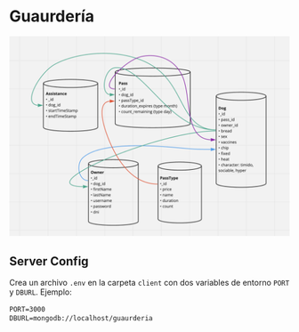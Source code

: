 # Guaurdería

![](./client/public/img/data_structure_v2.png)

## Server Config

Crea un archivo `.env` en la carpeta `client` con dos variables de entorno `PORT` y `DBURL`. Ejemplo:

```
PORT=3000
DBURL=mongodb://localhost/guaurderia
```
